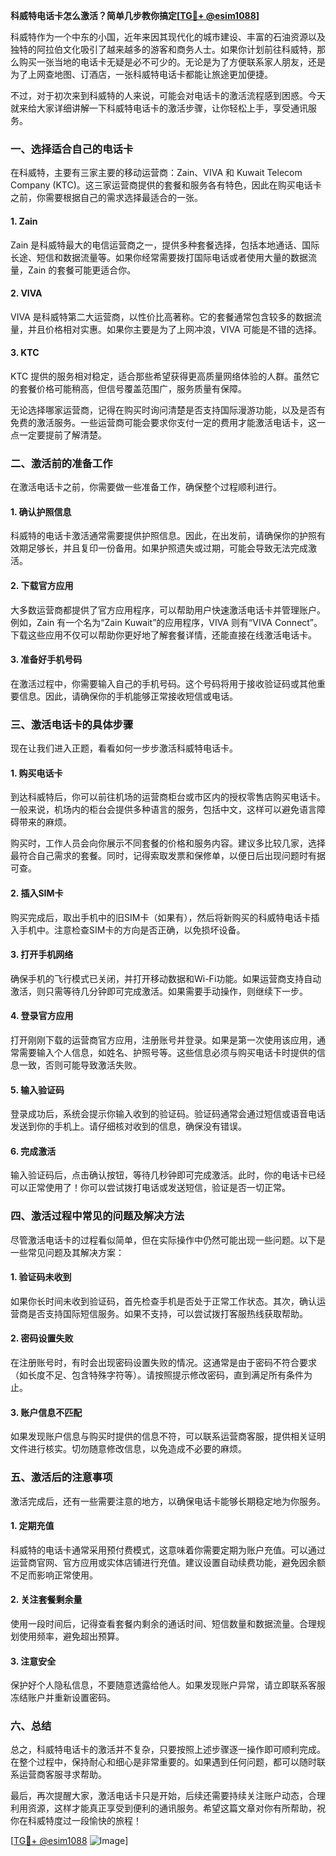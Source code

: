 **科威特电话卡怎么激活？简单几步教你搞定[[TG💪+ @esim1088](https://t.me/s/esim1088)]**

科威特作为一个中东的小国，近年来因其现代化的城市建设、丰富的石油资源以及独特的阿拉伯文化吸引了越来越多的游客和商务人士。如果你计划前往科威特，那么购买一张当地的电话卡无疑是必不可少的。无论是为了方便联系家人朋友，还是为了上网查地图、订酒店，一张科威特电话卡都能让旅途更加便捷。

不过，对于初次来到科威特的人来说，可能会对电话卡的激活流程感到困惑。今天就来给大家详细讲解一下科威特电话卡的激活步骤，让你轻松上手，享受通讯服务。

### 一、选择适合自己的电话卡

在科威特，主要有三家主要的移动运营商：Zain、VIVA 和 Kuwait Telecom Company (KTC)。这三家运营商提供的套餐和服务各有特色，因此在购买电话卡之前，你需要根据自己的需求选择最适合的一张。

#### 1. Zain
Zain 是科威特最大的电信运营商之一，提供多种套餐选择，包括本地通话、国际长途、短信和数据流量等。如果你经常需要拨打国际电话或者使用大量的数据流量，Zain 的套餐可能更适合你。

#### 2. VIVA
VIVA 是科威特第二大运营商，以性价比高著称。它的套餐通常包含较多的数据流量，并且价格相对实惠。如果你主要是为了上网冲浪，VIVA 可能是不错的选择。

#### 3. KTC
KTC 提供的服务相对稳定，适合那些希望获得更高质量网络体验的人群。虽然它的套餐价格可能稍高，但信号覆盖范围广，服务质量有保障。

无论选择哪家运营商，记得在购买时询问清楚是否支持国际漫游功能，以及是否有免费的激活服务。一些运营商可能会要求你支付一定的费用才能激活电话卡，这一点一定要提前了解清楚。

### 二、激活前的准备工作

在激活电话卡之前，你需要做一些准备工作，确保整个过程顺利进行。

#### 1. 确认护照信息
科威特的电话卡激活通常需要提供护照信息。因此，在出发前，请确保你的护照有效期足够长，并且复印一份备用。如果护照遗失或过期，可能会导致无法完成激活。

#### 2. 下载官方应用
大多数运营商都提供了官方应用程序，可以帮助用户快速激活电话卡并管理账户。例如，Zain 有一个名为“Zain Kuwait”的应用程序，VIVA 则有“VIVA Connect”。下载这些应用不仅可以帮助你更好地了解套餐详情，还能直接在线激活电话卡。

#### 3. 准备好手机号码
在激活过程中，你需要输入自己的手机号码。这个号码将用于接收验证码或其他重要信息。因此，请确保你的手机能够正常接收短信或电话。

### 三、激活电话卡的具体步骤

现在让我们进入正题，看看如何一步步激活科威特电话卡。

#### 1. 购买电话卡
到达科威特后，你可以前往机场的运营商柜台或市区内的授权零售店购买电话卡。一般来说，机场内的柜台会提供多种语言的服务，包括中文，这样可以避免语言障碍带来的麻烦。

购买时，工作人员会向你展示不同套餐的价格和服务内容。建议多比较几家，选择最符合自己需求的套餐。同时，记得索取发票和保修单，以便日后出现问题时有据可查。

#### 2. 插入SIM卡
购买完成后，取出手机中的旧SIM卡（如果有），然后将新购买的科威特电话卡插入手机中。注意检查SIM卡的方向是否正确，以免损坏设备。

#### 3. 打开手机网络
确保手机的飞行模式已关闭，并打开移动数据和Wi-Fi功能。如果运营商支持自动激活，则只需等待几分钟即可完成激活。如果需要手动操作，则继续下一步。

#### 4. 登录官方应用
打开刚刚下载的运营商官方应用，注册账号并登录。如果是第一次使用该应用，通常需要输入个人信息，如姓名、护照号等。这些信息必须与购买电话卡时提供的信息一致，否则可能导致激活失败。

#### 5. 输入验证码
登录成功后，系统会提示你输入收到的验证码。验证码通常会通过短信或语音电话发送到你的手机上。请仔细核对收到的信息，确保没有错误。

#### 6. 完成激活
输入验证码后，点击确认按钮，等待几秒钟即可完成激活。此时，你的电话卡已经可以正常使用了！你可以尝试拨打电话或发送短信，验证是否一切正常。

### 四、激活过程中常见的问题及解决方法

尽管激活电话卡的过程看似简单，但在实际操作中仍然可能出现一些问题。以下是一些常见问题及其解决方案：

#### 1. 验证码未收到
如果你长时间未收到验证码，首先检查手机是否处于正常工作状态。其次，确认运营商是否支持国际短信服务。如果不支持，可以尝试拨打客服热线获取帮助。

#### 2. 密码设置失败
在注册账号时，有时会出现密码设置失败的情况。这通常是由于密码不符合要求（如长度不足、包含特殊字符等）。请按照提示修改密码，直到满足所有条件为止。

#### 3. 账户信息不匹配
如果发现账户信息与购买时提供的信息不符，可以联系运营商客服，提供相关证明文件进行核实。切勿随意修改信息，以免造成不必要的麻烦。

### 五、激活后的注意事项

激活完成后，还有一些需要注意的地方，以确保电话卡能够长期稳定地为你服务。

#### 1. 定期充值
科威特的电话卡通常采用预付费模式，这意味着你需要定期为账户充值。可以通过运营商官网、官方应用或实体店铺进行充值。建议设置自动续费功能，避免因余额不足而影响正常使用。

#### 2. 关注套餐剩余量
使用一段时间后，记得查看套餐内剩余的通话时间、短信数量和数据流量。合理规划使用频率，避免超出预算。

#### 3. 注意安全
保护好个人隐私信息，不要随意透露给他人。如果发现账户异常，请立即联系客服冻结账户并重新设置密码。

### 六、总结

总之，科威特电话卡的激活并不复杂，只要按照上述步骤逐一操作即可顺利完成。在整个过程中，保持耐心和细心是非常重要的。如果遇到任何问题，都可以随时联系运营商客服寻求帮助。

最后，再次提醒大家，激活电话卡只是开始，后续还需要持续关注账户动态，合理利用资源，这样才能真正享受到便利的通讯服务。希望这篇文章对你有所帮助，祝你在科威特度过一段愉快的旅程！

[[TG💪+ @esim1088](https://t.me/s/esim1088) ![Image](https://i.postimg.cc/4NQfJmqS/Snipaste-2025-05-13-00-14-12.png)]